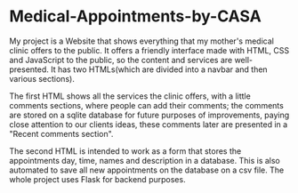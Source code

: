 # Medical-Appointments-by-CASA

My project is a Website that shows everything that my mother's medical clinic offers to the public. It offers a friendly interface made with HTML, CSS and JavaScript to the public, so the content and services are well-presented. It has two HTMLs(which are divided into a navbar and then various sections). 

The first HTML shows all the services the clinic offers, with a little comments sections, where people can add their comments; the comments are stored on a sqlite database for future purposes of improvements, paying close attention to our clients ideas, these comments later are presented in a "Recent comments section". 

The second HTML is intended to work as a form that stores the appointments day, time, names and description in a database. This is also automated to save all new appointments on the database on a csv file.
The whole project uses Flask for backend purposes.
